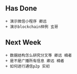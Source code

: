 ## Has Done
    + 演示微信小程序 卿远
    + 演示blockchain样例 玄哥
## Next Week
    + 数据结构怎么研究分叉等 卿远 楠者
    + 是不是广播所有信息 卿远 楠者
    + 如何进行通信p2p 实初
